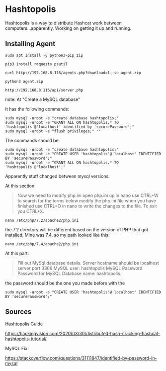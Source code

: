 # Hashtopolis

Hashtopolis is a way to distribute Hashcat work between computers...apparently. Working on getting it up and running.


## Installing Agent

```
sudo apt install -y python3-pip zip
```

```
pip3 install requests psutil
```

```
curl http://192.168.8.116/agents.php?download=1 -so agent.zip
```

```
python3 agent.zip
```

```
http://192.168.8.116/api/server.php
```

note: At "Create a MySQL database"
 
It has the following commands:
 
```
sudo mysql -uroot -e "create database hashtopolis;"
sudo mysql -uroot -e "GRANT ALL ON hashtopolis.* TO 'hashtopolis'@'localhost' identified by 'securePassword';"
sudo mysql -uroot -e "flush privileges;" ""
```

The commands should be:

```
sudo mysql -uroot -e "create database hashtopolis;"
sudo mysql -uroot -e "CREATE USER 'hashtopolis'@'localhost' IDENTIFIED BY 'securePassword';"
sudo mysql -uroot -e "GRANT ALL ON hashtopolis.* TO 'hashtopolis'@'localhost';"
```

Apparently stuff changed between mysql versions.


At this section

> Now we need to modify php.ini open php.ini up in nano use CTRL+W to search for the terms below modify the php.ini file when you have finished use CTRL+O in nano to write the changes to the file. To exit you CTRL+X.

```
nano /etc/php/7.2/apache2/php.ini
```

the 7.2 directory will be different based on the version of PHP that got installed. Mine was 7.4, so my path looked like this:

```
nano /etc/php/7.4/apache2/php.ini
```

At this part:

> Fill out MySql database details. Server hostname should be localhost server port 3306 MySQL user: hashtopolis MySQL Password: Password for MySQL Database name: hashtopolis.

the password should be the one you made before with the  

```
sudo mysql -uroot -e "CREATE USER 'hashtopolis'@'localhost' IDENTIFIED BY 'securePassword';"
```

## Sources

Hashtopolis Guide

https://hackingvision.com/2020/03/30/distributed-hash-cracking-hashcat-hashtopolis-tutorial/

MySQL Fix:

https://stackoverflow.com/questions/31111847/identified-by-password-in-mysql

